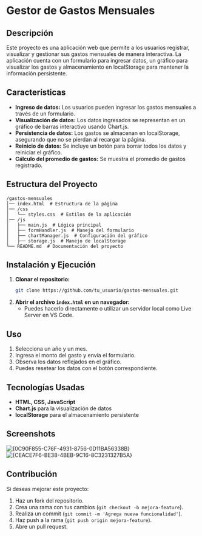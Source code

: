 # Gestor de Gastos Mensuales

## Descripción
Este proyecto es una aplicación web que permite a los usuarios registrar, visualizar y gestionar sus gastos mensuales de manera interactiva. La aplicación cuenta con un formulario para ingresar datos, un gráfico para visualizar los gastos y almacenamiento en localStorage para mantener la información persistente.

## Características
- **Ingreso de datos:** Los usuarios pueden ingresar los gastos mensuales a través de un formulario.
- **Visualización de datos:** Los datos ingresados se representan en un gráfico de barras interactivo usando Chart.js.
- **Persistencia de datos:** Los gastos se almacenan en localStorage, asegurando que no se pierdan al recargar la página.
- **Reinicio de datos:** Se incluye un botón para borrar todos los datos y reiniciar el gráfico.
- **Cálculo del promedio de gastos:** Se muestra el promedio de gastos registrado.

## Estructura del Proyecto
```
/gastos-mensuales
│── index.html  # Estructura de la página
│── /css
│   └── styles.css  # Estilos de la aplicación
│── /js
│   ├── main.js  # Lógica principal
│   ├── formHandler.js  # Manejo del formulario
│   ├── chartManager.js  # Configuración del gráfico
│   ├── storage.js  # Manejo de localStorage
└── README.md  # Documentación del proyecto
```

## Instalación y Ejecución
1. **Clonar el repositorio:**
   ```bash
   git clone https://github.com/tu_usuario/gastos-mensuales.git
   ```
2. **Abrir el archivo `index.html` en un navegador:**
   - Puedes hacerlo directamente o utilizar un servidor local como Live Server en VS Code.

## Uso
1. Selecciona un año y un mes.
2. Ingresa el monto del gasto y envía el formulario.
3. Observa los datos reflejados en el gráfico.
4. Puedes resetear los datos con el botón correspondiente.

## Tecnologías Usadas
- **HTML, CSS, JavaScript**
- **Chart.js** para la visualización de datos
- **localStorage** para el almacenamiento persistente

## Screenshots
![{0C90F855-C76F-4931-8756-0D11BA56338B}](https://github.com/user-attachments/assets/45ed6c36-1691-45ae-b9f9-f4c370d57ede)
![{CEACE7F6-BE38-4BEB-9C16-8C3231327B5A}](https://github.com/user-attachments/assets/5701f500-4fa2-460f-b78d-9c325c2348ca)

## Contribución
Si deseas mejorar este proyecto:
1. Haz un fork del repositorio.
2. Crea una rama con tus cambios (`git checkout -b mejora-feature`).
3. Realiza un commit (`git commit -m 'Agrega nueva funcionalidad'`).
4. Haz push a la rama (`git push origin mejora-feature`).
5. Abre un pull request.
